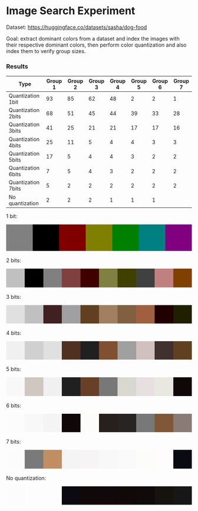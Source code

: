 # Image Search Experiment
Dataset: https://huggingface.co/datasets/sasha/dog-food

Goal: extract dominant colors from a dataset and index the images with their
respective dominant colors, then perform color quantization and also index them to
verify group sizes.


### Results
| Type               | Group 1 | Group 2 | Group 3 | Group 4 | Group 5 | Group 6 | Group 7 |
| ------------------ | ------- | ------- | ------- | ------- | ------- | ------- | ------- |
| Quantization 1bit  | 93      | 85      | 62      | 48      | 2       | 2       | 1       |
| Quantization 2bits | 68      | 51      | 45      | 44      | 39      | 33      | 28      |
| Quantization 3bits | 41      | 25      | 21      | 21      | 17      | 17      | 16      |
| Quantization 4bits | 25      | 11      | 5       | 4       | 4       | 3       | 3       |
| Quantization 5bits | 17      | 5       | 4       | 4       | 3       | 2       | 2       |
| Quantization 6bits | 7       | 5       | 4       | 3       | 2       | 2       | 2       |
| Quantization 7bits | 5       | 2       | 2       | 2       | 2       | 2       | 2       |
| No quantization    | 2       | 2       | 2       | 1       | 1       | 1       |         |

1 bit:

![Block 1](./blocks_1bits.png)

2 bits:

![Block 2](./blocks_2bits.png)

3 bits:

![Block 3](./blocks_3bits.png)

4 bits:

![Block 4](./blocks_4bits.png)

5 bits:

![Block 5](./blocks_5bits.png)

6 bits:

![Block 6](./blocks_6bits.png)

7 bits:

![Block 7](./blocks_7bits.png)


No quantization:

![No quantization](./blocks_8bits.png)